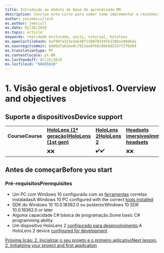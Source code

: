 ```yaml
---
title: Introdução ao módulo de base de aprendizado MR
description: Conclua este curso para saber como implementar o reconhecimento facial do Azure em um aplicativo de realidade misturada.
author: jessemcculloch
ms.author: jemccull
ms.date: 02/26/2019
ms.topic: article
keywords: realidade misturada, unity, tutorial, hololens
ms.openlocfilehash: baf99fa313e3ab38f138078334fb1388a148d6da
ms.sourcegitcommit: b086d7a62ee0c7913aa8f66c90e9d2527f270264
ms.translationtype: MT
ms.contentlocale: pt-BR
ms.lasthandoff: 07/25/2019
ms.locfileid: "68485610"
---
```

# <a name="1-overview-and-objectives"></a><span data-ttu-id="5548a-104">1. Visão geral e objetivos</span><span class="sxs-lookup"><span data-stu-id="5548a-104">1. Overview and objectives</span></span>

## <a name="device-support"></a><span data-ttu-id="5548a-105">Suporte a dispositivos</span><span class="sxs-lookup"><span data-stu-id="5548a-105">Device support</span></span>

<table>
    <colgroup>
    <col width="25%" />
    <col width="25%" />
    <col width="25%" />
    <col width="25%" />
    </colgroup>
    <tr>
        <td><span data-ttu-id="5548a-106"><strong>Course</strong></span><span class="sxs-lookup"><span data-stu-id="5548a-106"><strong>Course</strong></span></span></td>
        <td><span data-ttu-id="5548a-107"><a href="hololens-hardware-details.md"><strong>HoloLens (1ª geração)</strong></a></span><span class="sxs-lookup"><span data-stu-id="5548a-107"><a href="hololens-hardware-details.md"><strong>HoloLens (1st gen)</strong></a></span></span></td>
        <td><span data-ttu-id="5548a-108"><a href="https://www.microsoft.com/en-us/hololens/hardware"><strong>HoloLens 2</strong></a></span><span class="sxs-lookup"><span data-stu-id="5548a-108"><a href="https://www.microsoft.com/en-us/hololens/hardware"><strong>HoloLens 2</strong></a></span></span></td>
        <td><span data-ttu-id="5548a-109"><a href="immersive-headset-hardware-details.md"><strong>Headsets imersivos</strong></a></span><span class="sxs-lookup"><span data-stu-id="5548a-109"><a href="immersive-headset-hardware-details.md"><strong>Immersive headsets</strong></a></span></span></td>
    </tr>
     <tr>
        <td></td>
        <td><span data-ttu-id="5548a-110">❌</span><span class="sxs-lookup"><span data-stu-id="5548a-110">❌</span></span></td>
        <td><span data-ttu-id="5548a-111">✔️</span><span class="sxs-lookup"><span data-stu-id="5548a-111">✔️</span></span></td>
        <td><span data-ttu-id="5548a-112">❌</span><span class="sxs-lookup"><span data-stu-id="5548a-112">❌</span></span></td>
    </tr>
</table>

## <a name="before-you-start"></a><span data-ttu-id="5548a-113">Antes de começar</span><span class="sxs-lookup"><span data-stu-id="5548a-113">Before you start</span></span>

### <a name="prerequisites"></a><span data-ttu-id="5548a-114">Pré-requisitos</span><span class="sxs-lookup"><span data-stu-id="5548a-114">Prerequisites</span></span>

* <span data-ttu-id="5548a-115">Um PC com Windows 10 configurado com as [ferramentas](install-the-tools.md) corretas instaladas</span><span class="sxs-lookup"><span data-stu-id="5548a-115">A Windows 10 PC configured with the correct [tools installed](install-the-tools.md)</span></span>
* <span data-ttu-id="5548a-116">SDK do Windows 10 10.0.18362.0 ou posterior</span><span class="sxs-lookup"><span data-stu-id="5548a-116">Windows 10 SDK 10.0.18362.0 or later</span></span>
* <span data-ttu-id="5548a-117">Alguma capacidade C# básica de programação.</span><span class="sxs-lookup"><span data-stu-id="5548a-117">Some basic C# programming ability.</span></span>
* <span data-ttu-id="5548a-118">Um dispositivo HoloLens 2 [configurado para desenvolvimento](using-visual-studio.md#enabling-developer-mode).</span><span class="sxs-lookup"><span data-stu-id="5548a-118">A HoloLens 2 device [configured for development](using-visual-studio.md#enabling-developer-mode).</span></span>

[<span data-ttu-id="5548a-119">Próxima lição: 2. Inicializar o seu projeto e o primeiro aplicativo</span><span class="sxs-lookup"><span data-stu-id="5548a-119">Next lesson: 2. Initializing your project and first application</span></span>](mrlearning-base-ch1.md)
